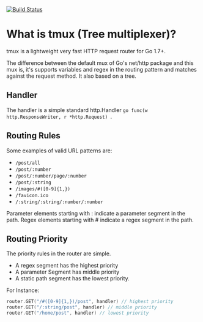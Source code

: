 [![Build Status](https://travis-ci.org/donutloop/tmux.svg?branch=master)](https://travis-ci.org/donutloop/tmux)

# What is tmux (Tree multiplexer)? 

tmux is a lightweight very fast HTTP request router for Go 1.7+.

The difference between the default mux of Go's net/http package and this mux is, it's supports variables and regex in the routing pattern and matches against the request method. It also based on a tree.

## Handler 

The handler is a simple standard http.Handler ```go func(w http.ResponseWriter, r *http.Request) ```.

## Routing Rules

Some examples of valid URL patterns are:

* `/post/all`
* `/post/:number`
* `/post/:number/page/:number`
* `/post/:string`
* `/images/#([0-9]{1,})`
* `/favicon.ico`
* `/:string/:string/:number/:number`

Parameter elements starting with : indicate a parameter segment in the path.
Regex elements starting with # indicate a regex segment in the path.

## Routing Priority

The priority rules in the router are simple.

* A regex segment has the highest priority
* A parameter Segment has middle priority
* A static path segment has the lowest priority.

For Instance:

```go 
router.GET("/#([0-9]{1,})/post", handler) // highest priority
router.GET("/:string/post", handler) // middle priority
router.GET("/home/post", handler) // lowest priority
```